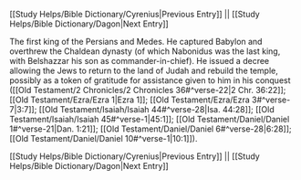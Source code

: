[[Study Helps/Bible Dictionary/Cyrenius|Previous Entry]]  ||  [[Study Helps/Bible Dictionary/Dagon|Next Entry]]

 The first king of the Persians and Medes. He captured Babylon and overthrew the Chaldean dynasty (of which Nabonidus was the last king, with Belshazzar his son as commander-in-chief). He issued a decree allowing the Jews to return to the land of Judah and rebuild the temple, possibly as a token of gratitude for assistance given to him in his conquest ([[Old Testament/2 Chronicles/2 Chronicles 36#^verse-22|2 Chr. 36:22]]; [[Old Testament/Ezra/Ezra 1|Ezra 1]]; [[Old Testament/Ezra/Ezra 3#^verse-7|3:7]]; [[Old Testament/Isaiah/Isaiah 44#^verse-28|Isa. 44:28]]; [[Old Testament/Isaiah/Isaiah 45#^verse-1|45:1]]; [[Old Testament/Daniel/Daniel 1#^verse-21|Dan. 1:21]]; [[Old Testament/Daniel/Daniel 6#^verse-28|6:28]]; [[Old Testament/Daniel/Daniel 10#^verse-1|10:1]]).

[[Study Helps/Bible Dictionary/Cyrenius|Previous Entry]]  ||  [[Study Helps/Bible Dictionary/Dagon|Next Entry]]